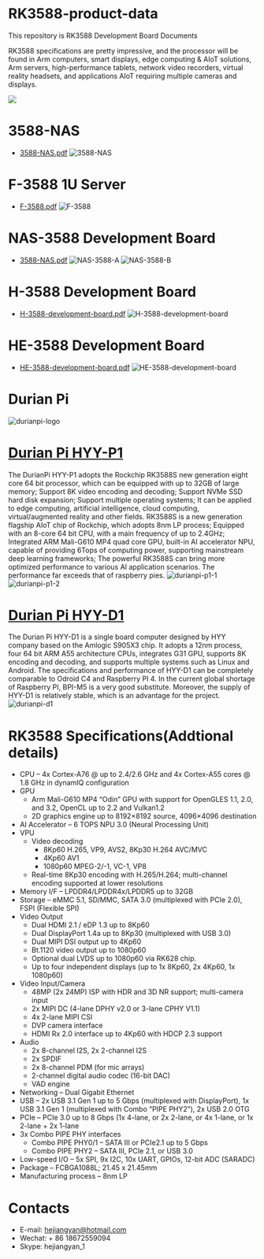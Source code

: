 # RK3588-product-data
This repository is RK3588 Development Board Documents

RK3588 specifications are pretty impressive, and the processor will be found in Arm computers, smart displays, edge computing & AIoT solutions, Arm servers, high-performance tablets, network video recorders, virtual reality headsets, and applications AIoT requiring multiple cameras and displays.

![](imgs/img1.png?raw=true)
# 3588-NAS 
- [3588-NAS.pdf](./RK3588_Documents/3588-NAS.pdf?raw=true)
![3588-NAS](imgs/nas/nas-3588.png)

# F-3588 1U Server 
- [F-3588.pdf](./RK3588_Documents/F-3588-1U-Server.pdf?raw=true)
![F-3588](imgs/F-3588.jpg)

# NAS-3588 Development Board 
- [3588-NAS.pdf](./RK3588_Documents/3588-NAS.pdf?raw=true)
![NAS-3588-A](imgs/nas/N-3588-1.jpg)
![NAS-3588-B](imgs/nas/N-3588-2.jpg)

# H-3588 Development Board 
- [ H-3588-development-board.pdf](./RK3588_Documents/H-3588-development-board.pdf?raw=true)
![H-3588-development-board](imgs/h_3588.png)

# HE-3588 Development Board 
- [ HE-3588-development-board.pdf](./RK3588_Documents/HE-3588-development-board.pdf?raw=true)
![HE-3588-development-board](imgs/he-3588.jpeg)

# Durian Pi
![durianpi-logo](imgs/durian/DurianPi.png)

# [Durian Pi HYY-P1](https://github.com/industrialtablet/Durian-Pi)
The DurianPi HYY-P1 adopts the Rockchip RK3588S new generation eight core 64 bit processor, which can be equipped with up to 32GB of large memory; Support 8K video encoding and decoding; Support NVMe SSD hard disk expansion; Support multiple operating systems; It can be applied to edge computing, artificial intelligence, cloud computing, virtual/augmented reality and other fields. RK3588S is a new generation flagship AIoT chip of Rockchip, which adopts 8nm LP process; Equipped with an 8-core 64 bit CPU, with a main frequency of up to 2.4GHz; Integrated ARM Mali-G610 MP4 quad core GPU, built-in AI accelerator NPU, capable of providing 6Tops of computing power, supporting mainstream deep learning frameworks; The powerful RK3588S can bring more optimized performance to various AI application scenarios. The performance far exceeds that of raspberry pies.
![durianpi-p1-1](imgs/durian/durian_pi_p1_1.png)
![durianpi-p1-2](imgs/durian/durian_pi_p1_2.png)

# [Durian Pi HYY-D1](https://github.com/hejiangyan/Durian-Pi)
The Durian Pi HYY-D1 is a single board computer designed by HYY company based on the Amlogic S905X3 chip. It adopts a 12nm process, four 64 bit ARM A55 architecture CPUs, integrates G31 GPU, supports 8K encoding and decoding, and supports multiple systems such as Linux and Android. The specifications and performance of HYY-D1 can be completely comparable to Odroid C4 and Raspberry PI 4. In the current global shortage of Raspberry PI, BPI-M5 is a very good substitute. Moreover, the supply of HYY-D1 is relatively stable, which is an advantage for the project.
![durianpi-d1](imgs/durian/durian_pi_d1_1.png)

# RK3588 Specifications(Addtional details)
- CPU – 4x Cortex-A76 @ up to 2.4/2.6 GHz and 4x Cortex-A55 cores @ 1.8 GHz in dynamIQ configuration
- GPU
    - Arm Mali-G610 MP4 “Odin” GPU with support for OpenGLES 1.1, 2.0, and 3.2, OpenCL up to 2.2 and Vulkan1.2
    - 2D graphics engine up to 8192×8192 source, 4096×4096 destination
- AI Accelerator – 6 TOPS NPU 3.0 (Neural Processing Unit)
- VPU
    - Video decoding
        - 8Kp60 H.265, VP9, AVS2, 8Kp30 H.264 AVC/MVC
        - 4Kp60 AV1
        - 1080p60 MPEG-2/-1, VC-1, VP8
    - Real-time 8Kp30 encoding with H.265/H.264; multi-channel encoding supported at lower resolutions
- Memory I/F – LPDDR4/LPDDR4x/LPDDR5 up to 32GB
- Storage – eMMC 5.1, SD/MMC, SATA 3.0 (multiplexed with PCIe 2.0), FSPI (Flexible SPI)
- Video Output
    - Dual HDMI 2.1 / eDP 1.3 up to 8Kp60
    - Dual DisplayPort 1.4a up to 8Kp30 (multiplexed with USB 3.0)
    - Dual MIPI DSI output up to 4Kp60
    - Bt.1120 video output up to 1080p60
    - Optional dual LVDS up to 1080p60 via RK628 chip.
    - Up to four independent displays (up to 1x 8Kp60, 2x 4Kp60, 1x 1080p60)
- Video Input/Camera
    - 48MP (2x 24MP) ISP with HDR and 3D NR support; multi-camera input
    - 2x MIPI DC (4-lane DPHY v2.0 or 3-lane CPHY V1.1)
    - 4x 2-lane MIPI CSI
    - DVP camera interface
    - HDMI Rx 2.0 interface up to 4Kp60 with HDCP 2.3 support
- Audio
    - 2x 8-channel I2S, 2x 2-channel I2S
    - 2x SPDIF
    - 2x 8-channel PDM (for mic arrays)
    - 2-channel digital audio codec (16-bit DAC)
    - VAD engine
- Networking – Dual Gigabit Ethernet
- USB – 2x USB 3.1 Gen 1 up to 5 Gbps (multiplexed with DisplayPort), 1x USB 3.1 Gen 1 (multiplexed with Combo “PIPE PHY2”), 2x USB 2.0 OTG
- PCIe – PCIe 3.0 up to 8 Gbps (1x 4-lane, or 2x 2-lane, or 4x 1-lane, or 1x 2-lane + 2x 1-lane
- 3x Combo PIPE PHY interfaces
    - Combo PIPE PHY0/1 – SATA III or PCIe2.1 up to 5 Gbps
    - Combo PIPE PHY2  – SATA III, PCIe 2.1, or USB 3.0
- Low-speed I/O – 5x SPI, 9x I2C, 10x UART, GPIOs, 12-bit ADC (SARADC)
- Package – FCBGA1088L; 21.45 x 21.45mm
- Manufacturing process – 8nm LP

# Contacts
- E-mail: hejiangyan@hotmail.com
- Wechat: + 86 18672559094
- Skype: hejiangyan_1